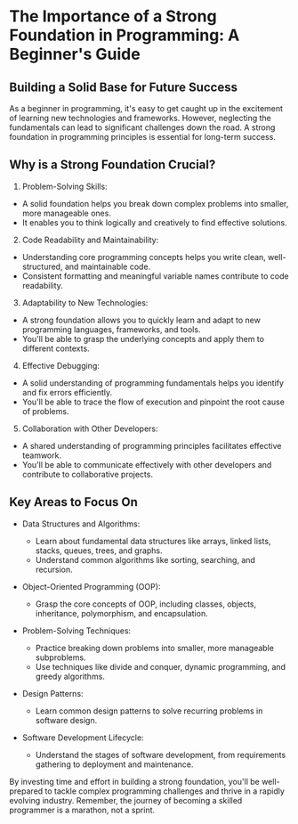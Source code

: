 # The Importance of a Strong Foundation in Programming: A Beginner's Guide

## Building a Solid Base for Future Success

As a beginner in programming, it's easy to get caught up in the excitement of learning new technologies and frameworks. However, neglecting the fundamentals can lead to significant challenges down the road. A strong foundation in programming principles is essential for long-term success.

## Why is a Strong Foundation Crucial?

1. Problem-Solving Skills:

* A solid foundation helps you break down complex problems into smaller, more manageable ones.
* It enables you to think logically and creatively to find effective solutions.

2. Code Readability and Maintainability:

* Understanding core programming concepts helps you write clean, well-structured, and maintainable code.
* Consistent formatting and meaningful variable names contribute to code readability.

3. Adaptability to New Technologies:

* A strong foundation allows you to quickly learn and adapt to new programming languages, frameworks, and tools.
* You'll be able to grasp the underlying concepts and apply them to different contexts.

4. Effective Debugging:

* A solid understanding of programming fundamentals helps you identify and fix errors efficiently.
* You'll be able to trace the flow of execution and pinpoint the root cause of problems.

5. Collaboration with Other Developers:

* A shared understanding of programming principles facilitates effective teamwork.
* You'll be able to communicate effectively with other developers and contribute to collaborative projects.

## Key Areas to Focus On

* Data Structures and Algorithms:
  * Learn about fundamental data structures like arrays, linked lists, stacks, queues, trees, and graphs.
  * Understand common algorithms like sorting, searching, and recursion.

* Object-Oriented Programming (OOP):
  * Grasp the core concepts of OOP, including classes, objects, inheritance, polymorphism, and encapsulation.

* Problem-Solving Techniques:
  * Practice breaking down problems into smaller, more manageable subproblems.
  * Use techniques like divide and conquer, dynamic programming, and greedy algorithms.

* Design Patterns:
  * Learn common design patterns to solve recurring problems in software design.

* Software Development Lifecycle:
  * Understand the stages of software development, from requirements gathering to deployment and maintenance.

By investing time and effort in building a strong foundation, you'll be well-prepared to tackle complex programming challenges and thrive in a rapidly evolving industry. Remember, the journey of becoming a skilled programmer is a marathon, not a sprint.